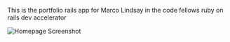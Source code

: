 This is the portfolio rails app for Marco Lindsay in the code fellows ruby on rails dev accelerator

![Homepage Screenshot](http://imgur.com/wzsaY9a.png)
